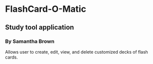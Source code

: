 # FlashCard-O-Matic
## Study tool application
### By Samantha Brown

Allows user to create, edit, view, and delete customized decks of flash cards.

